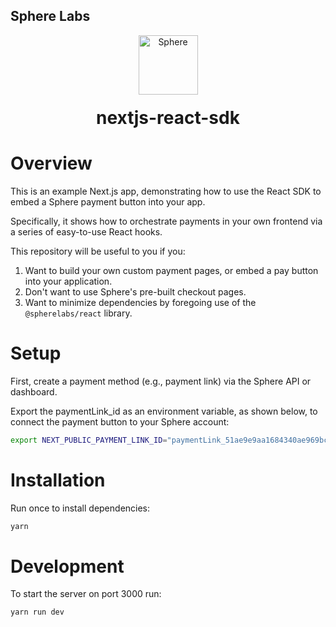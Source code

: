 ## Sphere Labs

<div align="center">
    <a>
        <img alt="Sphere" src="https://avatars.githubusercontent.com/u/109333730?s=200&v=4" width="95"/>
    </a>
  <h1 style="margin-top:20px;">nextjs-react-sdk</h1>
</div>

# Overview

This is an example Next.js app, demonstrating how to use the React SDK to embed a Sphere payment button into your app.

Specifically, it shows how to orchestrate payments in your own frontend via a series of easy-to-use React hooks.

This repository will be useful to you if you:

1. Want to build your own custom payment pages, or embed a pay button into your application.
1. Don't want to use Sphere's pre-built checkout pages.
1. Want to minimize dependencies by foregoing use of the `@spherelabs/react` library.

# Setup

First, create a payment method (e.g., payment link) via the Sphere API or dashboard.

Export the paymentLink_id as an environment variable, as shown below, to connect the payment button to your Sphere account:

```bash
export NEXT_PUBLIC_PAYMENT_LINK_ID="paymentLink_51ae9e9aa1684340ae969bc1b23f540d"
```

# Installation

Run once to install dependencies:

```bash
yarn
```

# Development

To start the server on port 3000 run:

```bash
yarn run dev
```
